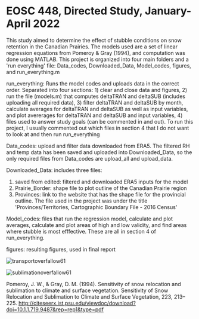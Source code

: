 # EOSC 448, Directed Study, January-April 2022
This study aimed to determine the effect of stubble conditions on snow retention in the Canadian Prairies. The models used are a set of linear regression equations from Pomeroy & Gray (1994), and computation was done using MATLAB. This project is organized into four main folders and a 'run everything' file: Data_codes, Downloaded_Data, Model_codes, figures, and run_everything.m

run_everything: Runs the model codes and uploads data in the correct order. Separated into four sections: 1) clear and close data and figures, 2) run the file (models.m) that computes deltaTRAN and deltaSUB (includes uploading all required data), 3) filter deltaTRAN and deltaSUB by month, calculate averages for deltaTRAN and deltaSUB as well as input variables, and plot avererages for deltaTRAN and deltaSUB and input variables, 4) files used to answer study goals (can be commented in and out). To run this project, I usually commented out which files in section 4 that I do not want to look at and then run run_everything

Data_codes: upload and filter data downloaded from ERA5. The filtered RH and temp data has been saved and uploaded into Downloaded_Data, so the only required files from Data_codes are upload_all and upload_data.

Downloaded_Data: includes three files:
1) saved from edited: filtered and downloaded ERA5 inputs for the model
2) Prairie_Border: shape file to plot outline of the Canadian Prairie region
3) Provinces: link to the website that has the shape file for the provincial outline. The file used in the project was under the title 
'Provinces/Territories, Cartographic Boundary File - 2016 Census'

Model_codes: files that run the regression model, calculate and plot averages, calculate and plot areas of high and low validity, and find areas where stubble is most efffective. These are all in section 4 of run_everything.

figures: resulting figures, used in final report

![transportoverfallow61](https://user-images.githubusercontent.com/92240247/166129152-dd896401-f885-4dd9-ae36-84befa4145ca.jpg)

![sublimationoverfallow61](https://user-images.githubusercontent.com/92240247/166129156-28d6c327-d67f-42d1-b267-4192f8364e48.jpg)


Pomeroy, J. W., & Gray, D. M. (1994). Sensitivity of snow relocation and sublimation to climate and surface vegetation. Sensitivity of 
Snow Relocation and Sublimation to Climate and Surface Vegetation, 223, 213–225. 
http://citeseerx.ist.psu.edu/viewdoc/download?doi=10.1.1.719.9487&rep=rep1&type=pdf

